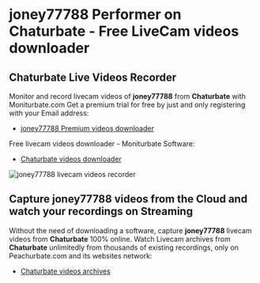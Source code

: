# joney77788 Performer on Chaturbate - Free LiveCam videos downloader

## Chaturbate Live Videos Recorder

Monitor and record livecam videos of **joney77788** from **Chaturbate** with Moniturbate.com
Get a premium trial for free by just and only registering with your Email address:
* [joney77788 Premium videos downloader](https://moniturbate.com/request-demo-licence-key.html)

Free livecam videos downloader - Moniturbate Software:
* [Chaturbate videos downloader](https://moniturbate.com/moniturbate-download-software.html)

![joney77788 livecam videos recorder](https://peachurnet.com/templates/moniturbate-software.png)


## Capture joney77788 videos from the Cloud and watch your recordings on Streaming

Without the need of downloading a software, capture **joney77788** livecam videos from **Chaturbate** 100% online.
Watch Livecam archives from **Chaturbate** unlimitedly from thousands of existing recordings, only on Peachurbate.com and its websites network:
* [Chaturbate videos archives](https://peachurnet.com/)